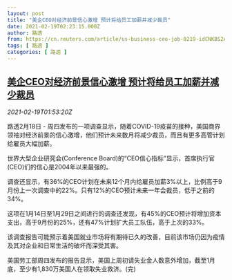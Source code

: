 ```yaml
---
layout: post
title: "美企CEO对经济前景信心激增 预计将给员工加薪并减少裁员"
date: 2021-02-19T02:23:15.000Z
author: 路透
from: https://cn.reuters.com/article/us-business-ceo-job-0219-idCNKBS2AJ05N
tags: [ 路透 ]
categories: [ 路透 ]
---
```

<!--1613701395000-->
[美企CEO对经济前景信心激增 预计将给员工加薪并减少裁员](https://cn.reuters.com/article/us-business-ceo-job-0219-idCNKBS2AJ05N)
------

<div>
<div><i>2021-02-19T01:53:20Z</i></div><p>路透2月18日 - 周四发布的一项调查显示，随着COVID-19疫苗的接种，美国商界领袖对经济前景的信心激增，他们预计未来数月将减少裁员，而且有更多高管计划给雇员大幅加薪。</p><p>世界大型企业研究会(Conference Board)的“CEO信心指标”显示，首席执行官(CEO)们的信心是2004年以来最强的。</p><p>调查还显示，有36%的CEO计划在未来12个月内给雇员加薪3%以上，比例高于9月份上一次调查中的22%。只有12%的CEO预计未来一年会裁员，低于之前的34%。</p><p>这项在1月14日至1月29日之间进行的调查还发现，有45%的CEO预计将增加资本支出，高于9月份的25%，还有47%计划扩大员工队伍，高于上次的33%。</p><p>该调查报告可能预示着美国就业市场将有期待已久的改善，目前该市场仍因为疫情及其对企业和日常生活的破坏而深受其害。</p><p>美国劳工部周四发布的报告显示，美国上周初请失业金人数意外增加，截至1月底，至少有1,830万美国人在领取失业救济。(完)</p>
</div>
